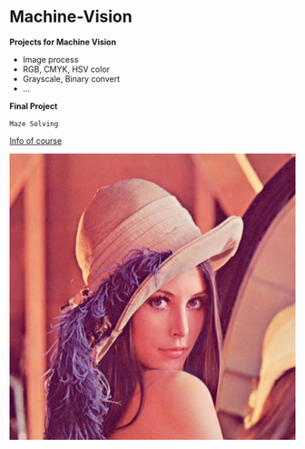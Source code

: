 # Machine-Vision
**Projects for Machine Vision** 
- Image process
- RGB, CMYK, HSV color
- Grayscale, Binary convert
- ...

**Final Project**
```
Maze Solving
```

[Info of course](https://docs.google.com/document/d/1gpoMhuKuPmLIyiyBLLFTnVhBmvp5IChtirA4aBQCIAM/edit#heading=h.c9tbjbkrh5oo)

![Lena](Mini-Projects/Lenna.jpg)

